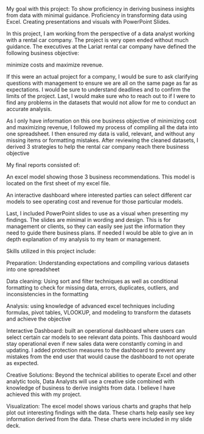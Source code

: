 My goal with this project: 
To show proficiency in deriving business insights from data with minimal guidance. 
Proficiency in transforming data using Excel. 
Creating presentations and visuals with PowerPoint Slides.

In this project, I am working from the perspective of a data analyst working with a rental car company. The project is very open ended without much guidance. The executives at the Lariat rental car company have defined the following business objective: 

minimize costs and maximize revenue. 

If this were an actual project for a company, I would be sure to ask clarifying questions with management to ensure we are all on the same page as far as expectations. I would be sure to understand deadlines and to confirm the limits of the project. Last, I would make sure who to reach out to if I were to find any problems in the datasets that would not allow for me to conduct an accurate analysis. 

As I only have information on this one business objective of minimizing cost and maximizing revenue, I followed my process of compiling all the data into one spreadsheet. I then ensured my data is valid, relevant, and without any missing items or formatting mistakes. After reviewing the cleaned datasets, I derived 3 strategies to help the rental car company reach there business objective

My final reports consisted of:

An excel model showing those 3 business recommendations. This model is located on the first sheet of my excel file. 

An interactive dashboard where interested parties can select different car models to see operating cost and revenue for those particular models. 

Last, I included PowerPoint slides to use as a visual when presenting my findings. The slides are minimal in wording and design. This is for management or clients, so they can easily see just the information they need to guide there business plans. If needed I would be able to give an in depth explanation of my analysis to my team or management. 

Skills utilized in this project include: 

Preparation: Understanding expectations and compiling various datasets into one spreadsheet

Data cleaning: Using sort and filter techniques as well as conditional formatting to check for missing data, errors, duplicates, outliers, and inconsistencies in the formatting

Analysis: using knowledge of advanced excel techniques including formulas, pivot tables, VLOOKUP, and modeling to transform the datasets and achieve the objective

Interactive Dashboard: built an operational dashboard where users can select certain car models to see relevant data points. This dashboard would stay operational even if new sales data were constantly coming in and updating. I added protection measures to the dashboard to prevent any mistakes from the end user that would cause the dashboard to not operate as expected. 

Creative Solutions: Beyond the technical abilities to operate Excel and other analytic tools, Data Analysts will use a creative side combined with knowledge of business to derive insights from data. I believe I have achieved this with my project. 

Visualization: The excel model shows various charts and graphs that help plot out interesting findings with the data. These charts help easily see key information derived from the data. These charts were included in my slide deck. 
